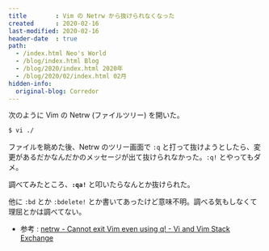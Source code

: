```yaml
---
title        : Vim の Netrw から抜けられなくなった
created      : 2020-02-16
last-modified: 2020-02-16
header-date  : true
path:
  - /index.html Neo's World
  - /blog/index.html Blog
  - /blog/2020/index.html 2020年
  - /blog/2020/02/index.html 02月
hidden-info:
  original-blog: Corredor
---
```


次のように Vim の Netrw (ファイルツリー) を開いた。

```bash
$ vi ./
```

ファイルを眺めた後、Netrw のツリー画面で `:q` と打って抜けようとしたら、変更があるだかなんだかのメッセージが出て抜けられなかった。`:q!` とやってもダメ。

調べてみたところ、**`:qa!`** と叩いたらなんとか抜けられた。

他に `:bd` とか `:bdelete!` とか書いてあったけど意味不明。調べる気もしなくて理屈とかは調べてない。

- 参考 : [netrw - Cannot exit Vim even using q! - Vi and Vim Stack Exchange](https://vi.stackexchange.com/questions/7889/cannot-exit-vim-even-using-q)

